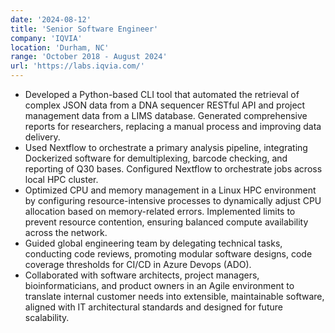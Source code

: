 ```yaml
---
date: '2024-08-12'
title: 'Senior Software Engineer'
company: 'IQVIA'
location: 'Durham, NC'
range: 'October 2018 - August 2024'
url: 'https://labs.iqvia.com/'
---
```


- Developed a Python-based CLI tool that automated the retrieval of complex JSON data from a DNA sequencer RESTful API and project management data from a LIMS database. Generated comprehensive reports for researchers, replacing a manual process and improving data delivery. 
- Used Nextflow to orchestrate a primary analysis pipeline, integrating Dockerized software for demultiplexing, barcode checking, and reporting of Q30 bases. Configured Nextflow to orchestrate jobs across local HPC cluster.
- Optimized CPU and memory management in a Linux HPC environment by configuring resource-intensive processes to dynamically adjust CPU allocation based on memory-related errors. Implemented limits to prevent resource contention, ensuring balanced compute availability across the network.
- Guided global engineering team by delegating technical tasks, conducting code reviews, promoting modular software designs, code coverage thresholds for CI/CD in Azure Devops (ADO).
- Collaborated with software architects, project managers, bioinformaticians, and product owners in an Agile environment to translate internal customer needs into extensible, maintainable software, aligned with IT architectural standards and designed for future scalability. 


